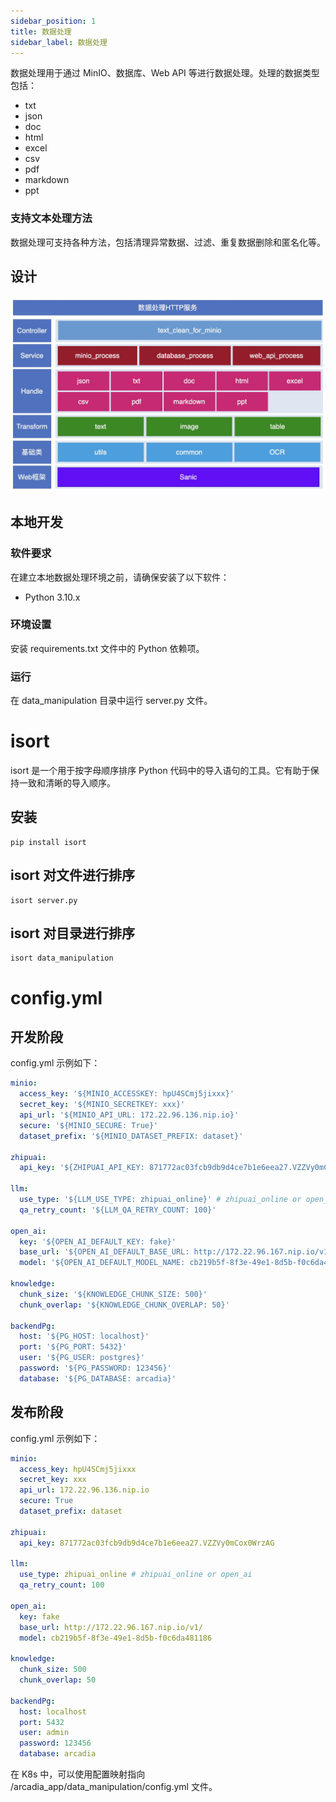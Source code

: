 ```yaml
---
sidebar_position: 1
title: 数据处理
sidebar_label: 数据处理
---
```


数据处理用于通过 MinIO、数据库、Web API 等进行数据处理。处理的数据类型包括：
- txt
- json
- doc
- html
- excel
- csv
- pdf
- markdown
- ppt

### 支持文本处理方法

数据处理可支持各种方法，包括清理异常数据、过滤、重复数据删除和匿名化等。
## 设计

![Design](../../../../../static/img/data_process.drawio.png)

## 本地开发
### 软件要求

在建立本地数据处理环境之前，请确保安装了以下软件：

- Python 3.10.x

### 环境设置

安装 requirements.txt 文件中的 Python 依赖项。

### 运行

在 data_manipulation 目录中运行 server.py 文件。

# isort
isort 是一个用于按字母顺序排序 Python 代码中的导入语句的工具。它有助于保持一致和清晰的导入顺序。

## 安装
```shell
pip install isort
```

## isort 对文件进行排序
```shell
isort server.py
```

## isort 对目录进行排序
```shell
isort data_manipulation
```


# config.yml
## 开发阶段
config.yml 示例如下：
```yaml
minio:
  access_key: '${MINIO_ACCESSKEY: hpU4SCmj5jixxx}'
  secret_key: '${MINIO_SECRETKEY: xxx}'
  api_url: '${MINIO_API_URL: 172.22.96.136.nip.io}'
  secure: '${MINIO_SECURE: True}'
  dataset_prefix: '${MINIO_DATASET_PREFIX: dataset}'

zhipuai:
  api_key: '${ZHIPUAI_API_KEY: 871772ac03fcb9db9d4ce7b1e6eea27.VZZVy0mCox0WrzAG}'

llm:
  use_type: '${LLM_USE_TYPE: zhipuai_online}' # zhipuai_online or open_ai
  qa_retry_count: '${LLM_QA_RETRY_COUNT: 100}'

open_ai:
  key: '${OPEN_AI_DEFAULT_KEY: fake}'
  base_url: '${OPEN_AI_DEFAULT_BASE_URL: http://172.22.96.167.nip.io/v1/}'
  model: '${OPEN_AI_DEFAULT_MODEL_NAME: cb219b5f-8f3e-49e1-8d5b-f0c6da481186}'

knowledge:
  chunk_size: '${KNOWLEDGE_CHUNK_SIZE: 500}'
  chunk_overlap: '${KNOWLEDGE_CHUNK_OVERLAP: 50}'

backendPg:
  host: '${PG_HOST: localhost}'
  port: '${PG_PORT: 5432}'
  user: '${PG_USER: postgres}'
  password: '${PG_PASSWORD: 123456}'
  database: '${PG_DATABASE: arcadia}'
```

## 发布阶段
config.yml 示例如下：
```yaml
minio:
  access_key: hpU4SCmj5jixxx
  secret_key: xxx
  api_url: 172.22.96.136.nip.io
  secure: True
  dataset_prefix: dataset

zhipuai:
  api_key: 871772ac03fcb9db9d4ce7b1e6eea27.VZZVy0mCox0WrzAG

llm:
  use_type: zhipuai_online # zhipuai_online or open_ai
  qa_retry_count: 100

open_ai:
  key: fake
  base_url: http://172.22.96.167.nip.io/v1/
  model: cb219b5f-8f3e-49e1-8d5b-f0c6da481186

knowledge:
  chunk_size: 500
  chunk_overlap: 50

backendPg:
  host: localhost
  port: 5432
  user: admin
  password: 123456
  database: arcadia
```
在 K8s 中，可以使用配置映射指向 /arcadia_app/data_manipulation/config.yml 文件。
